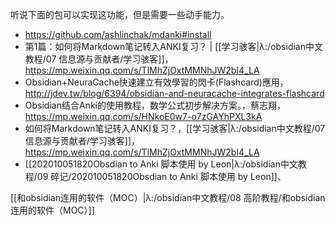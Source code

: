 听说下面的包可以实现这功能，但是需要一些动手能力。
- https://github.com/ashlinchak/mdanki#install 
- 第1篇：如何将Markdown笔记转入ANKI复习？ | [[学习骇客|λ:/obsidian中文教程/07 信息源与贡献者/学习骇客]]，https://mp.weixin.qq.com/s/TlMhZjOxtMMNhJW2bI4_LA
- Obsidian+NeuraCache快速建立有效學習的閃卡(Flashcard)應用，http://jdev.tw/blog/6394/obsidian-and-neuracache-integrates-flashcard
- Obsidian结合Anki的使用教程，数学公式初步解决方案。，蔡志翔，https://mp.weixin.qq.com/s/HNkoE0w7-o7zGAYhPXL3kA
- 如何将Markdown笔记转入ANKI复习？，[[学习骇客|λ:/obsidian中文教程/07 信息源与贡献者/学习骇客]]，https://mp.weixin.qq.com/s/TlMhZjOxtMMNhJW2bI4_LA 
- [[202010051820Obsdian to Anki 脚本使用 by Leon|λ:/obsidian中文教程/09 碎记/202010051820Obsdian to Anki 脚本使用 by Leon]]、



[[和obsidian连用的软件（MOC）|λ:/obsidian中文教程/08 高阶教程/和obsidian连用的软件（MOC）]]